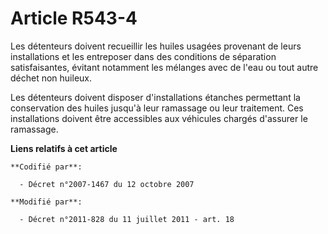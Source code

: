 # Article R543-4

Les détenteurs doivent recueillir les huiles usagées provenant de leurs installations et les entreposer dans des conditions
de séparation satisfaisantes, évitant notamment les mélanges avec de l'eau ou tout autre déchet non huileux.

Les détenteurs doivent disposer d'installations étanches permettant la conservation des huiles jusqu'à leur ramassage ou leur
traitement. Ces installations doivent être accessibles aux véhicules chargés d'assurer le ramassage.

**Liens relatifs à cet article**

	**Codifié par**:

	  - Décret n°2007-1467 du 12 octobre 2007

	**Modifié par**:

	  - Décret n°2011-828 du 11 juillet 2011 - art. 18
